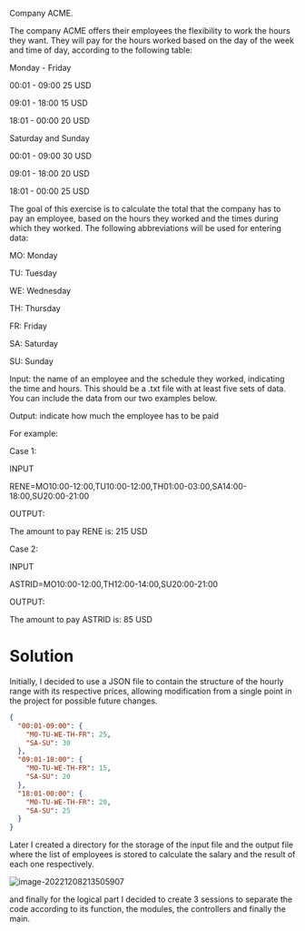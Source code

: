 Company ACME.

The company ACME offers their employees the flexibility to work the hours they want. They will pay for the hours worked based on the day of the week and time of day, according to the following table:

Monday - Friday

00:01 - 09:00 25 USD

09:01 - 18:00 15 USD

18:01 - 00:00 20 USD

Saturday and Sunday

00:01 - 09:00 30 USD

09:01 - 18:00 20 USD

18:01 - 00:00 25 USD

The goal of this exercise is to calculate the total that the company has to pay an employee, based on the hours they worked and the times during which they worked. The following abbreviations will be used for entering data:

MO: Monday

TU: Tuesday

WE: Wednesday

TH: Thursday

FR: Friday

SA: Saturday

SU: Sunday

Input: the name of an employee and the schedule they worked, indicating the time and hours. This should be a .txt file with at least five sets of data. You can include the data from our two examples below.

Output: indicate how much the employee has to be paid

For example:

Case 1:

INPUT

RENE=MO10:00-12:00,TU10:00-12:00,TH01:00-03:00,SA14:00-18:00,SU20:00-21:00

OUTPUT:

The amount to pay RENE is: 215 USD

Case 2:

INPUT

ASTRID=MO10:00-12:00,TH12:00-14:00,SU20:00-21:00

OUTPUT:

The amount to pay ASTRID is: 85 USD



# Solution

Initially, I decided to use a JSON file to contain the structure of the hourly range with its respective prices, allowing modification from a single point in the project for possible future changes.

~~~json
{
  "00:01-09:00": {
​    "MO-TU-WE-TH-FR": 25,
​    "SA-SU": 30
  },
  "09:01-18:00": {
​    "MO-TU-WE-TH-FR": 15,
​    "SA-SU": 20
  },
  "18:01-00:00": {
​    "MO-TU-WE-TH-FR": 20,
​    "SA-SU": 25
  }
}
~~~

Later I created a directory for the storage of the input file and the output file where the list of employees is stored to calculate the salary and the result of each one respectively.

![image-20221208213505907](C:\Users\brahy\AppData\Roaming\Typora\typora-user-images\image-20221208213505907.png)

and finally for the logical part I decided to create 3 sessions to separate the code according to its function, the modules, the controllers and finally the main.



